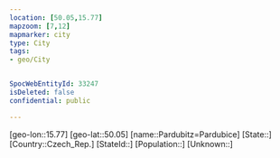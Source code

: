 ```yaml
---
location: [50.05,15.77]
mapzoom: [7,12] 
mapmarker: city 
type: City
tags:
- geo/City


SpocWebEntityId: 33247
isDeleted: false
confidential: public

---
```

[geo-lon::15.77]
[geo-lat::50.05]
[name::Pardubitz=Pardubice]
[State::]
[Country::Czech_Rep.]
[StateId::]
[Population::]
[Unknown::]


